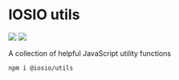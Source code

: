 # IOSIO utils
<img src="https://img.shields.io/circleci/project/github/iosio/utils.svg?style=flat-square" />
<img src="https://img.shields.io/npm/v/@iosio/utils.svg?style=flat-square" />

A collection of helpful JavaScript utility functions

```sh
npm i @iosio/utils
```
